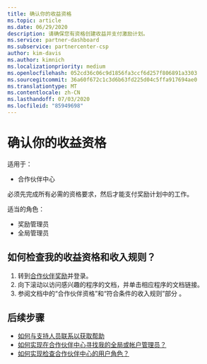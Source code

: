 ```yaml
---
title: 确认你的收益资格
ms.topic: article
ms.date: 06/29/2020
description: 请确保您有资格创建收益并支付激励计划。
ms.service: partner-dashboard
ms.subservice: partnercenter-csp
author: kim-davis
ms.author: kimnich
ms.localizationpriority: medium
ms.openlocfilehash: 052cd36c06c9d1856fa3ccf6d257f806891a3303
ms.sourcegitcommit: 36a60f672c1c3d6b63fd225d04c5ffa917694ae0
ms.translationtype: MT
ms.contentlocale: zh-CN
ms.lasthandoff: 07/03/2020
ms.locfileid: "85949698"
---
```

# <a name="confirm-your-earnings-eligibility"></a>确认你的收益资格

适用于：

- 合作伙伴中心

必须先完成所有必需的资格要求，然后才能支付奖励计划中的工作。

适当的角色：

- 奖励管理员
- 全局管理员

## <a name="how-do-i-check-my-earning-eligibility-and-revenue-rules"></a>如何检查我的收益资格和收入规则？

1. 转到[合作伙伴奖励](https://partner.microsoft.com/membership/partner-incentives)并登录。
2. 向下滚动以访问感兴趣的程序的文档，并单击相应程序的文档链接。
3. 参阅文档中的“合作伙伴资格”和“符合条件的收入规则”部分 。

## <a name="next-steps"></a>后续步骤

- [如何与支持人员联系以获取帮助](https://support.microsoft.com/help/4014850)
- [如何实现在合作伙伴中心寻找我的全局或帐户管理员？](https://support.microsoft.com/help/4534519)
- [如何实现检查合作伙伴中心的用户角色？](https://support.microsoft.com/help/4534700)
